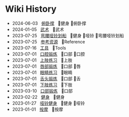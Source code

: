 # Wiki History

- 2024-06-03&nbsp;&nbsp; [俯卧撑](/0017_健身_俯卧撑)&nbsp;&nbsp; :bookmark:健身 :bookmark:俯卧撑
- 2024-01-05&nbsp;&nbsp; [武术](/0016_武术)&nbsp;&nbsp; :bookmark:武术
- 2023-07-25&nbsp;&nbsp; [弯腰哑铃划船](/0015_健身_哑铃_弯腰哑铃划船)&nbsp;&nbsp; :bookmark:健身 :bookmark:哑铃 :bookmark:弯腰哑铃划船
- 2023-07-25&nbsp;&nbsp; [参考资源](/0014_Reference)&nbsp;&nbsp; :bookmark:Reference
- 2023-07-16&nbsp;&nbsp; [工具](/0013_Tools)&nbsp;&nbsp; :bookmark:Tools
- 2023-07-01&nbsp;&nbsp; [口腔锻炼](/0009_口部_口腔)&nbsp;&nbsp; :bookmark:口部 :bookmark:口腔
- 2023-07-01&nbsp;&nbsp; [上肢练习](/0010_上肢)&nbsp;&nbsp; :bookmark:上肢
- 2023-07-01&nbsp;&nbsp; [唇部锻炼](/0008_口部_唇)&nbsp;&nbsp; :bookmark:口部 :bookmark:唇
- 2023-07-01&nbsp;&nbsp; [眼睛练习](/0012_眼睛)&nbsp;&nbsp; :bookmark:眼睛
- 2023-07-01&nbsp;&nbsp; [舌头锻炼](/0007_口部_舌)&nbsp;&nbsp; :bookmark:口部 :bookmark:舌
- 2023-07-01&nbsp;&nbsp; [下肢练习](/0011_下肢)&nbsp;&nbsp; :bookmark:下肢
- 2023-03-10&nbsp;&nbsp; [口部锻炼](/0006_口部)&nbsp;&nbsp; :bookmark:口部
- 2023-02-22&nbsp;&nbsp; [健身](/0005_健身)&nbsp;&nbsp; :bookmark:健身
- 2023-01-27&nbsp;&nbsp; [哑铃健身](/0004_健身_哑铃)&nbsp;&nbsp; :bookmark:健身 :bookmark:哑铃
- 2023-01-01&nbsp;&nbsp; [按摩](/0003_按摩)&nbsp;&nbsp; :bookmark:按摩
